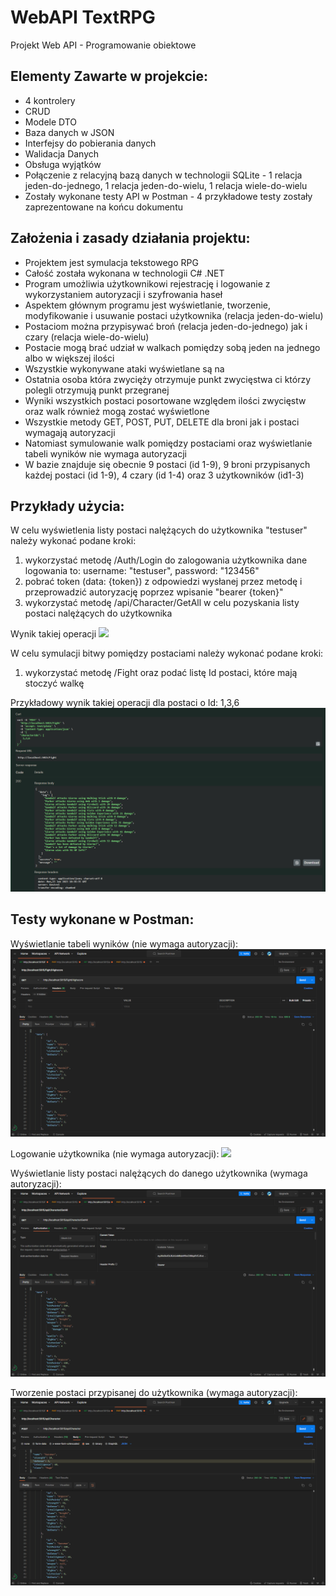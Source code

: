 # WebAPI TextRPG
 Projekt Web API - Programowanie obiektowe
 
## Elementy Zawarte w projekcie:
- 4 kontrolery
- CRUD
- Modele DTO
- Baza danych w JSON
- Interfejsy do pobierania danych
- Walidacja Danych
- Obsługa wyjątków
- Połączenie z relacyjną bazą danych w technologii SQLite - 1 relacja jeden-do-jednego, 1 relacja jeden-do-wielu, 1 relacja wiele-do-wielu
- Zostały wykonane testy API w Postman - 4 przykładowe testy zostały zaprezentowane na końcu dokumentu

## Założenia i zasady działania projektu:
- Projektem jest symulacja tekstowego RPG
- Całość została wykonana w technologii C# .NET
- Program umożliwia użytkownikowi rejestrację i logowanie z wykorzystaniem autoryzacji i szyfrowania haseł
- Aspektem głównym programu jest wyświetlanie, tworzenie, modyfikowanie i usuwanie postaci użytkownika (relacja jeden-do-wielu)
- Postaciom można przypisywać broń (relacja jeden-do-jednego) jak i czary (relacja wiele-do-wielu)
- Postacie mogą brać udział w walkach pomiędzy sobą jeden na jednego albo w większej ilości
- Wszystkie wykonywane ataki wyświetlane są na
- Ostatnia osoba która zwycięży otrzymuje punkt zwycięstwa ci którzy polegli otrzymują punkt przegranej
- Wyniki wszystkich postaci posortowane względem ilości zwycięstw oraz walk również mogą zostać wyświetlone
- Wszystkie metody GET, POST, PUT, DELETE dla broni jak i postaci wymagają autoryzacji
- Natomiast symulowanie walk pomiędzy postaciami oraz wyświetlanie tabeli wyników nie wymaga autoryzacji
- W bazie znajduje się obecnie 9 postaci (id 1-9), 9 broni przypisanych każdej postaci (id 1-9), 4 czary (id 1-4) oraz 3 użytkowników (id1-3)

## Przykłady użycia:
W celu wyświetlenia listy postaci nalężących do użytkownika "testuser" należy wykonać podane kroki:
1. wykorzystać metodę /Auth/Login do zalogowania użytkownika dane logowania to: username: "testuser", password: "123456"
2. pobrać token (data: {token}) z odpowiedzi wysłanej przez metodę i przeprowadzić autoryzację poprzez wpisanie "bearer {token}"
3. wykorzystać metodę /api/Character/GetAll w celu pozyskania listy postaci nalężących do użytkownika

Wynik takiej operacji
<img src="/Images/Wyświetlanie postaci Swagger.png">

W celu symulacji bitwy pomiędzy postaciami należy wykonać podane kroki:
1. wykorzystać metodę /Fight oraz podać listę Id postaci, które mają stoczyć walkę

Przykładowy wynik takiej operacji dla postaci o Id: 1,3,6
<img src="/Images/Symulacja walki.png">

## Testy wykonane w Postman:
 Wyświetlanie tabeli wyników (nie wymaga autoryzacji):
<img src="/Images/Wyświetlanie tabeli wyników Postman - test bez autoryzacji.png">

Logowanie użytkownika (nie wymaga autoryzacji):
<img src="/Images/Logowanie użytkownika Postman - test bez autoryzacji.png">

Wyświetlanie listy postaci nalężących do danego użytkownika (wymaga autoryzacji):
<img src="/Images/Wyświetlanie listy postaci należących do użytkownika - test wymagający autoryzacji.png">

Tworzenie postaci przypisanej do użytkownika (wymaga autoryzacji):
<img src="/Images/Tworzenie postaci przez użytkownika - test wymagający autoryzacji.png">
